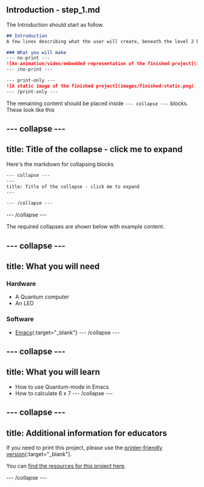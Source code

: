 ## Introduction - step_1.md

The Introduction should start as follow.

```markdown
## Introduction
A few lines describing what the user will create, beneath the level 2 header.

### What you will make
--- no-print ---
![An animation/video/embedded representation of the finished project](images/finished-project.gif)
--- /no-print ---

--- print-only ---
![A static image of the finished project](images/finished-static.png)
--- /print-only ---
```

The remaining content should be placed inside `--- collapse ---` blocks. These look like this

--- collapse ---
---
title: Title of the collapse - click me to expand
---
Here's the markdown for collapsing blocks
```markdown
--- collapse ---
---
title: Title of the collapse - click me to expand
---

--- /collapse ---
```
--- /collapse ---

The required collapses are shown below with example content.

--- collapse ---
---
title: What you will need
---
### Hardware

+ A Quantum computer
+ An LED

### Software

+ [Emacs](https://www.gnu.org/software/emacs/emacs.html){:target="_blank"}
--- /collapse ---

--- collapse ---
---
title: What you will learn
---

+ How to use Quantum-mode in Emacs
+ How to calculate 6 x 7
--- /collapse ---

--- collapse ---
---
title: Additional information for educators
---

If you need to print this project, please use the [printer-friendly version](https://projects.raspberrypi.org/en/projects/project-name/print){:target="_blank"}.

You can [find the resources for this project here](http://rpf.io/project-name-go).

--- /collapse ---

